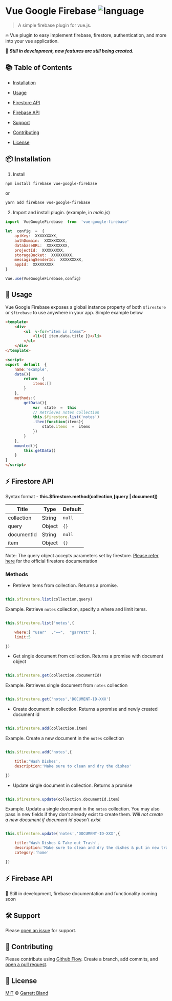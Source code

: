 # Vue Google Firebase ![language](https://img.shields.io/badge/language-javascript-blue.svg)

  

> A simple firebase plugin for vue.js.

  

:fire: Vue plugin to easy implement firebase, firestore, authentication, and more into your vue application.

  

:construction: ***Still in development, new features are still being created.***

  

## :books: Table of Contents

  

-  [Installation](#package-installation)

-  [Usage](#rocket-usage)

-  [Firestore API](#zap-firestore-api)

-  [Firebase API](#zap-firebase-api)

-  [Support](#hammer_and_wrench-support)

-  [Contributing](#memo-contributing)

-  [License](#scroll-license)

  

## :package: Installation

  

1. Install

```sh
npm install firebase vue-google-firebase
```

or

```sh
yarn add firebase vue-google-firebase
```

  

2. Import and install plugin. (example, in *main.js*)

```javascript
import  VueGoogleFirebase  from  'vue-google-firebase'

let  config  =  {
	apiKey:  XXXXXXXXX,
	authDomain:  XXXXXXXXX,
	databaseURL:  XXXXXXXXX,
	projectId:  XXXXXXXXX,
	storageBucket:  XXXXXXXXX,
	messagingSenderId:  XXXXXXXXX,
	appId:  XXXXXXXXX
}

Vue.use(VueGoogleFirebase,config)
```

  

## :rocket: Usage

Vue Google Firebase exposes a global instance property of both `$firestore` or `$firebase` to use anywhere in your app. Simple example below

```html
<template>
	<div>
		<ul  v-for="item in items">
			<li>{{ item.data.title }}</li>
		</ul>
	</div>
</template>

<script>
export  default  {
	name:'example',
	data(){
		return  {
			items:[]
		}
	},
	methods:{
		getData(){
			var  state  =  this
			// Retrieves notes collection
			this.$firestore.list('notes')
			.then(function(items){
				state.items  =  items
			})
		}
	},
	mounted(){
		this.getData()
	}
}
</script>
```

  

## :zap: Firestore API

  

Syntax format - **this.$firestore.method(collection,[query | document])**

  

| Title | Type | Default |
|--|--|--|
| collection | String  | `null` |
| query | Object  | `{}` |
| documentId | String  | `null` |
| item | Object  | `{}` |

Note: The query object accepts parameters set by firestore. [Please refer here](https://firebase.google.com/docs/firestore/quickstart) for the official firestore documentation

  

### **Methods**

  

- Retrieve items from collection. Returns a promise.

```javascript

this.$firestore.list(collection,query)

```

Example. Retrieve `notes` collection, specify a where and limit items.

```javascript

this.$firestore.list('notes',{

	where:[ "user"  ,"==",  "garrett" ],
	limit:5

})

```

- Get single document from collection. Returns a promise with document object

```javascript

this.$firestore.get(collection,documentId)

```

Example. Retrieves single document from `notes` collection

```javascript

this.$firestore.get('notes','DOCUMENT-ID-XXX')

```

- Create document in collection. Returns a promise and newly created document id

```javascript

this.$firestore.add(collection,item)

```

Example. Create a new document in the `notes` collection

```javascript

this.$firestore.add('notes',{

	title:'Wash Dishes',
	description:'Make sure to clean and dry the dishes'

})

```

- Update single document in collection. Returns a promise

```javascript

this.$firestore.update(collection,documentId,item)

```

Example. Update a single document in the `notes` collection. You may also pass in new fields if they don't already exist to create them. *Will not create a new document if document id doesn't exist*

```javascript

this.$firestore.update('notes','DOCUMENT-ID-XXX',{

	title:'Wash Dishes & Take out Trash',
	description:'Make sure to clean and dry the dishes & put in new trash bags',
	category:'home'

})

```

  

## :zap: Firebase API

  

:construction: Still in development, firebase documentation and functionality coming soon

  

## :hammer_and_wrench: Support

  

Please [open an issue](https://github.com/garrettbland/vue-google-firebase/issues/new) for support.

  

## :memo: Contributing

  

Please contribute using [Github Flow](https://guides.github.com/introduction/flow/). Create a branch, add commits, and [open a pull request](https://github.com/garrettbland/vue-google-firebase/compare/).

  

## :scroll: License

  

[MIT](LICENSE) © [Garrett Bland](https://github.com/garrettbland)